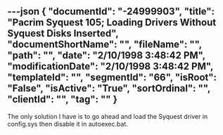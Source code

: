 ---json
{
  "documentId": "-24999903",
  "title": "Pacrim Syquest 105; Loading Drivers Without Syquest Disks Inserted",
  "documentShortName": "",
  "fileName": "",
  "path": "",
  "date": "2/10/1998 3:48:42 PM",
  "modificationDate": "2/10/1998 3:48:42 PM",
  "templateId": "",
  "segmentId": "66",
  "isRoot": "False",
  "isActive": "True",
  "sortOrdinal": "",
  "clientId": "",
  "tag": ""
}
---

The only solution I have is to go ahead and load the Syquest driver in config.sys then disable it in autoexec.bat.
